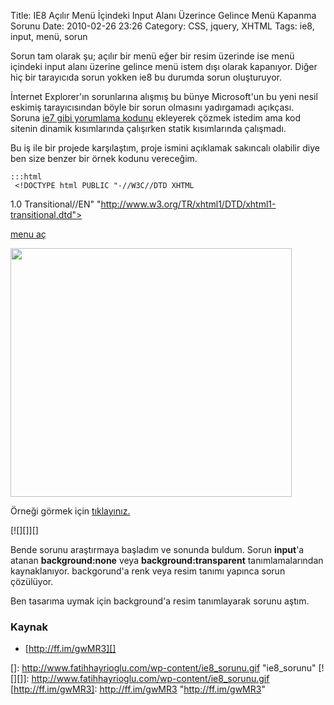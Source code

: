Title: IE8 Açılır Menü İçindeki Input Alanı Üzerince Gelince Menü Kapanma Sorunu
Date: 2010-02-26 23:26
Category: CSS, jquery, XHTML
Tags: ie8, input, menü, sorun

Sorun tam olarak şu; açılır bir menü eğer bir resim üzerinde ise menü
içindeki input alanı üzerine gelince menü istem dışı olarak kapanıyor.
Diğer hiç bir tarayıcıda sorun yokken ie8 bu durumda sorun oluşturuyor.

İnternet Explorer'ın sorunlarına alışmış bu bünye Microsoft'un bu yeni
nesil eskimiş tarayıcısından böyle bir sorun olmasını yadırgamadı
açıkçası. Soruna [ie7 gibi yorumlama kodunu][] ekleyerek çözmek istedim
ama kod sitenin dinamik kısımlarında çalışırken statik kısımlarında
çalışmadı.

Bu iş ile bir projede karşılaştım, proje ismini açıklamak sakıncalı
olabilir diye ben size benzer bir örnek kodunu vereceğim. 

	:::html
	 <!DOCTYPE html PUBLIC "-//W3C//DTD XHTML
1.0 Transitional//EN"
"http://www.w3.org/TR/xhtml1/DTD/xhtml1-transitional.dtd"> <html
xmlns="http://www.w3.org/1999/xhtml"> <head> <meta
http-equiv="Content-Type" content="text/html; charset=utf-8" />
<title>Untitled Document</title> <script type="text/javascript"
src="http://ajax.googleapis.com/ajax/libs/jquery/1.2.6/jquery.min.js"></script>
<script type="text/javascript"> $(document).ready(function() {
$('a').hover(function(){ $(this).children(':last').show(); },
function(){ $(this).children(':last').hide(); }); }); </script>
<style type="text/css"> a{ position:relative;} a div{display:none;
padding:20px; background-color:#999; width:250px; position:absolute;
top:18px; left:0} a div input{ background:transparent} </style>
</head> <body> <a href="javascript:;">menu aç <div><input
type="text" /></div> </a> <p><img
src="http://www.fatihhayrioglu.com/wp-content/ie7_kaydirma_cubugu.jpg"
width="450" height="398" /></p> </body> </html> 

Örneği görmek için [tıklayınız.][]

[![][]][]

Bende sorunu araştırmaya başladım ve sonunda buldum. Sorun **input**'a
atanan **background:none** veya **background:transparent**
tanımlamalarından kaynaklanıyor. backgorund'a renk veya resim tanımı
yapınca sorun çözülüyor.  

Ben tasarıma uymak için background'a resim tanımlayarak sorunu aştım.

### Kaynak

-   [http://ff.im/gwMR3][]

</p>

  [ie7 gibi yorumlama kodunu]: http://www.fatihhayrioglu.com/internet-explorer-8i-7-gibi-yorumla-kodu/
  [tıklayınız.]: http://www.fatihhayrioglu.com/static/dokumanlar/ie8_popupmenu_input_sorunu.html
  []: http://www.fatihhayrioglu.com/wp-content/ie8_sorunu.gif
    "ie8_sorunu"
  [![][]]: http://www.fatihhayrioglu.com/wp-content/ie8_sorunu.gif
  [http://ff.im/gwMR3]: http://ff.im/gwMR3 "http://ff.im/gwMR3"
